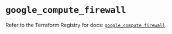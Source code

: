 # `google_compute_firewall`

Refer to the Terraform Registry for docs: [`google_compute_firewall`](https://registry.terraform.io/providers/hashicorp/google/6.39.0/docs/resources/compute_firewall).
